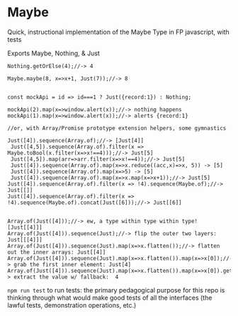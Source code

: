 # Maybe
Quick, instructional implementation of the Maybe Type in FP javascript, with tests

Exports Maybe, Nothing, & Just

```
Nothing.getOrElse(4);//-> 4

Maybe.maybe(8, x=>x+1, Just(7));//-> 8


const mockApi = id => id===1 ? Just({record:1}) : Nothing;

mockApi(2).map(x=>window.alert(x));//-> nothing happens
mockApi(1).map(x=>window.alert(x));//-> alerts {record:1}

//or, with Array/Promise prototype extension helpers, some gymnastics

Just([4]).sequence(Array.of);//-> [Just[4]]
 Just([4,5]).sequence(Array.of).filter(x => Maybe.toBool(x.filter(x=>x!==4)));//-> Just[5]
 Just([4,5]).map(arr=>arr.filter(x=>x!==4));//-> Just[5]
 Just([4]).sequence(Array.of).map(x=>x.reduce((acc,x)=>x, 5)) -> [5]
 Just([4]).sequence(Array.of).map(x=>5) -> [5]
 Just([4]).sequence(Array.of).map(x=>x.map(x=>x+1));//-> Just[5]
Just([4]).sequence(Array.of).filter(x => !4).sequence(Maybe.of);//-> Just[[]]
Just([4]).sequence(Array.of).filter(x => !4).sequence(Maybe.of).concat(Just([6]));//-> Just[[6]]


Array.of(Just([4]));//-> ew, a type within type within type! [Just[[4]]]
Array.of(Just([4])).sequence(Just);//-> flip the outer two layers: Just[[[4]]]
Array.of(Just([4])).sequence(Just).map(x=>x.flatten());//-> flatten out the inner arrays: Just[[4]]
Array.of(Just([4])).sequence(Just).map(x=>x.flatten()).map(x=>x[0]);//-> grab the first inner element: Just[4]
Array.of(Just([4])).sequence(Just).map(x=>x.flatten()).map(x=>x[0]).getOrElse(null);//-> extract the value w/ fallback:  4
```

`npm run test` to run tests: the primary pedagogical purpose for this repo is thinking through what would make good tests of all the interfaces (the lawful tests, demonstration operations, etc.)
